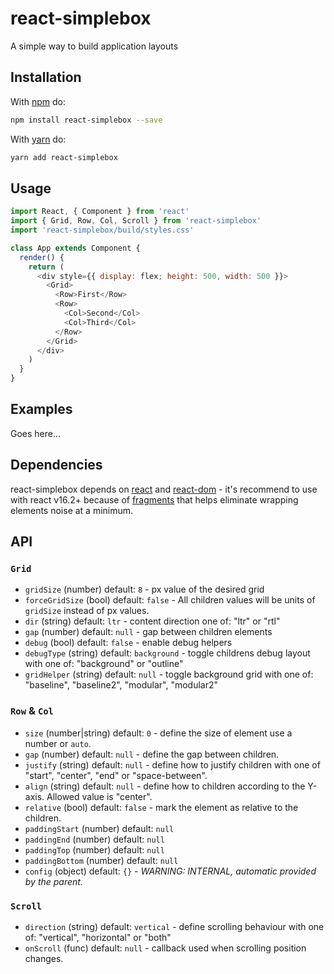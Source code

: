 # react-simplebox
A simple way to build application layouts

## Installation
With [npm](https://www.npmjs.com/) do:
```bash
npm install react-simplebox --save
```
With [yarn](https://yarnpkg.com) do:
```bash
yarn add react-simplebox
```

## Usage
```js
import React, { Component } from 'react'
import { Grid, Row, Col, Scroll } from 'react-simplebox'
import 'react-simplebox/build/styles.css'

class App extends Component {
  render() {
    return (
      <div style={{ display: flex; height: 500, width: 500 }}>
        <Grid>
          <Row>First</Row>
          <Row>
            <Col>Second</Col>
            <Col>Third</Col>
          </Row>
        </Grid>
      </div>
    )
  }
}

```

## Examples
Goes here...

## Dependencies
react-simplebox depends on [react](https://www.npmjs.com/package/react) and [react-dom](https://www.npmjs.com/package/react-dom) - it's recommend to use with react v16.2+ because of [fragments](https://reactjs.org/docs/fragments.html) that helps eliminate wrapping elements noise at a minimum.

## API

### `Grid`
- `gridSize` (number) default: `8` - px value of the desired grid
- `forceGridSize` (bool) default: `false` - All children values will be units of `gridSize` instead of px values.
- `dir` (string) default: `ltr` - content direction one of: "ltr" or "rtl"
- `gap` (number) default: `null` - gap between children elements
- `debug` (bool) default: `false` - enable debug helpers
- `debugType` (string) default: `background` - toggle childrens debug layout with one of: "background" or "outline"
- `gridHelper` (string) default: `null` - toggle background grid with one of: "baseline", "baseline2", "modular", "modular2"

### `Row` & `Col`
- `size` (number|string) default: `0` - define the size of element use a number or `auto`.
- `gap` (number) default: `null` - define the gap between children.
- `justify` (string) default: `null` - define how to justify children with one of "start", "center", "end" or "space-between".
- `align` (string) default: `null` - define how to children according to the Y-axis. Allowed value is "center".
- `relative` (bool) default: `false` - mark the element as relative to the children.
- `paddingStart` (number) default: `null`
- `paddingEnd` (number) default: `null`
- `paddingTop` (number) default: `null`
- `paddingBottom` (number) default: `null`
- `config` (object) default: `{}` - *WARNING: INTERNAL, automatic provided by the parent.*

### `Scroll`
- `direction` (string) default: `vertical` - define scrolling behaviour with one of: "vertical", "horizontal" or "both"
- `onScroll` (func) default: `null` - callback used when scrolling position changes.
